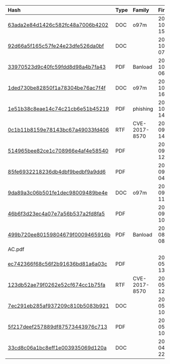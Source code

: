 |Hash|Type|Family|First_Seen|Name|
|:--|:--|:--|:--|:--|
|[63ada2e84d1426c582fc48a7006b4202](https://www.virustotal.com/gui/file/63ada2e84d1426c582fc48a7006b4202)|DOC|o97m|2018-10-17 15:15:26|Doc102018.doc|
|[92d66a5f165c57fe24e23dfe526da0bf](https://www.virustotal.com/gui/file/92d66a5f165c57fe24e23dfe526da0bf)|DOC||2018-10-16 07:54:51|/data/cfs/malshare/92d66a5f165c57fe24e23dfe526da0bf|
|[33970523d9c40fc59fdd8d98a4b7fa43](https://www.virustotal.com/gui/file/33970523d9c40fc59fdd8d98a4b7fa43)|PDF|Banload|2018-10-16 06:39:49|Remittance_final_settlements_citi.pdf|
|[1ded730be82850f1a78304be76ac7f4f](https://www.virustotal.com/gui/file/1ded730be82850f1a78304be76ac7f4f)|DOC|o97m|2018-10-09 16:56:09|/data/cfs/malshare/1ded730be82850f1a78304be76ac7f4f|
|[1e51b38c8eae14c74c21cb6e51b45219](https://www.virustotal.com/gui/file/1e51b38c8eae14c74c21cb6e51b45219)|PDF|phishing|2018-10-08 14:54:05|myfile.exe|
|[0c1b11b8159e78143bc67a49033fd406](https://www.virustotal.com/gui/file/0c1b11b8159e78143bc67a49033fd406)|RTF|CVE-2017-8570|2018-09-24 14:09:09|Document0922018.doc|
|[514965bee82ce1c708966e4af4e58540](https://www.virustotal.com/gui/file/514965bee82ce1c708966e4af4e58540)|PDF||2018-09-24 12:55:59|/data/cfs/malshare/514965bee82ce1c708966e4af4e58540|
|[85fe6932218236db4dbf9bedbf9a9dd6](https://www.virustotal.com/gui/file/85fe6932218236db4dbf9bedbf9a9dd6)|PDF||2018-09-24 04:50:06|myfile.exe|
|[9da89a3c06b501fe1dec98009489be4e](https://www.virustotal.com/gui/file/9da89a3c06b501fe1dec98009489be4e)|DOC|o97m|2018-09-14 11:19:02|Document092018.doc|
|[46b6f3d23ec4a07e7a56b537a2fd8fa5](https://www.virustotal.com/gui/file/46b6f3d23ec4a07e7a56b537a2fd8fa5)|PDF||2018-09-14 10:56:09|TT_SWTARC_S-180521-000080.pdf|
|[499b720ee80159804679f0009465916b](https://www.virustotal.com/gui/file/499b720ee80159804679f0009465916b)|PDF|Banload|2018-08-20 08:08:58|Bank Ref_Cancellation_Incorrect AC.pdf|
|[ec742366f68c56f2b91636bd81a6a03c](https://www.virustotal.com/gui/file/ec742366f68c56f2b91636bd81a6a03c)|PDF||2018-05-31 13:15:43|ec742366f68c56f2b91636bd81a6a03c.virus|
|[123db52ae79f0262e52cf674cc1b75fa](https://www.virustotal.com/gui/file/123db52ae79f0262e52cf674cc1b75fa)|RTF|CVE-2017-8570|2018-05-30 12:33:23|123db52ae79f0262e52cf674cc1b75fa.virus|
|[7ec291eb285af937209c810b5083b921](https://www.virustotal.com/gui/file/7ec291eb285af937209c810b5083b921)|DOC||2018-05-03 10:44:45| |
|[5f217deef257889df87573443976c713](https://www.virustotal.com/gui/file/5f217deef257889df87573443976c713)|PDF||2018-05-02 10:38:52|myfile.exe|
|[33cd8c06a1bc8eff1e003935069d120a](https://www.virustotal.com/gui/file/33cd8c06a1bc8eff1e003935069d120a)|DOC||2018-04-23 22:59:23|DOC00481950.doc|
